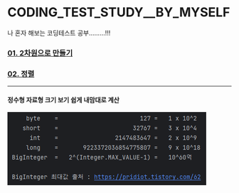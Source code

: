 # CODING_TEST_STUDY__BY_MYSELF
나 혼자 해보는 코딩테스트 공부.........!!! 

### [01. 2차원으로 만들기](./MDFiles/CoTeStudy/programmers/README01.md)
### [02. 정렬](./MDFiles/CoTeStudy/programmers/README02.md)


-------------------------------------

#### 정수형 자료형 크기 보기 쉽게 내맘대로 계산
  
![](./MDFiles/JavaBasicStudy/imgs/dataType01.png)
